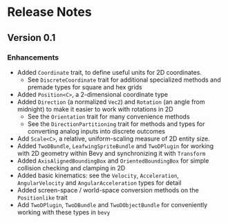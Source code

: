 # Release Notes

## Version 0.1

### Enhancements

- Added `Coordinate` trait, to define useful units for 2D coordinates.
  - See `DiscreteCoordinate` trait for additional specialized methods and premade types for square and hex grids
- Added `Position<C>`, a 2-dimensional coordinate type
- Added `Direction` (a normalized `Vec2`) and `Rotation` (an angle from midnight) to make it easier to work with rotations in 2D
  - See the `Orientation` trait for many convenience methods
  - See the `DirectionPartitioning` trait for methods and types for converting analog inputs into discrete outcomes
- Add `Scale<C>`, a relative, uniform-scaling measure of 2D entity size.
- Added `TwoDBundle`, `LeafwingSpriteBundle` and `TwoDPlugin` for working with 2D geometry within Bevy and synchronizing it with `Transform`
- Added `AxisAlignedBoundingBox` and `OrientedBoundingBox` for simple collision checking and clamping in 2D
- Added basic kinematics: see the `Velocity`, `Acceleration`, `AngularVelocity` and `AngularAcceleration` types for detail
- Added screen-space / world-space conversion methods on the `Positionlike` trait
- Add `TwoDPlugin`, `TwoDBundle` and `TwoDObjectBundle` for conveniently working with these types in `bevy`
